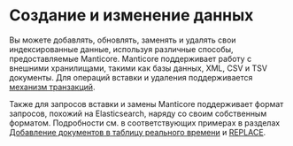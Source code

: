 # Создание и изменение данных

Вы можете добавлять, обновлять, заменять и удалять свои индексированные данные, используя различные способы, предоставляемые Manticore. Manticore поддерживает работу с внешними хранилищами, такими как базы данных, XML, CSV и TSV документы. Для операций вставки и удаления поддерживается [механизм транзакций](../Data_creation_and_modification/Transactions.md).

Также для запросов вставки и замены Manticore поддерживает формат запросов, похожий на Elasticsearch, наряду со своим собственным форматом. Подробности см. в соответствующих примерах в разделах [Добавление документов в таблицу реального времени](../Data_creation_and_modification/Adding_documents_to_a_table/Adding_documents_to_a_real-time_table.md) и [REPLACE](../Data_creation_and_modification/Updating_documents/REPLACE.md).
<!-- proofread -->

